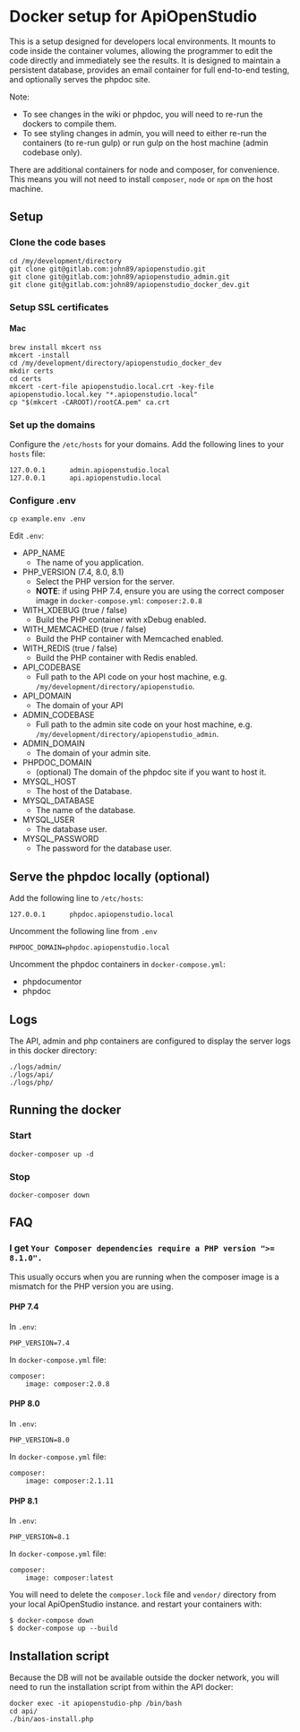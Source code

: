Docker setup for ApiOpenStudio
==============================

This is a setup designed for developers local environments.
It mounts to code inside the container volumes, 
allowing the programmer to edit the code directly and immediately see the results.
It is designed to maintain a persistent database, provides an email container
for full end-to-end testing, and optionally serves the phpdoc site.

Note:

* To see changes in the wiki or phpdoc,
  you will need to re-run the dockers to compile them.
* To see styling changes in admin, you will need to either re-run the containers
  (to re-run gulp) or run gulp on the host machine (admin codebase only).
  
There are additional containers for node and composer, for convenience.
This means you will not need to install `composer`, `node` or `npm` on the host
machine.

Setup
-----

### Clone the code bases

    cd /my/development/directory
    git clone git@gitlab.com:john89/apiopenstudio.git
    git clone git@gitlab.com:john89/apiopenstudio_admin.git
    git clone git@gitlab.com:john89/apiopenstudio_docker_dev.git

### Setup SSL certificates

#### Mac

    brew install mkcert nss
    mkcert -install
    cd /my/development/directory/apiopenstudio_docker_dev
    mkdir certs
    cd certs
    mkcert -cert-file apiopenstudio.local.crt -key-file apiopenstudio.local.key "*.apiopenstudio.local"
    cp "$(mkcert -CAROOT)/rootCA.pem" ca.crt

### Set up the domains

Configure the `/etc/hosts` for your domains. Add the following lines to your
`hosts` file:

    127.0.0.1      admin.apiopenstudio.local
    127.0.0.1      api.apiopenstudio.local

### Configure .env

    cp example.env .env

Edit `.env`:

* APP_NAME
    * The name of you application.
* PHP_VERSION (7.4, 8.0, 8.1)
  * Select the PHP version for the server.
  * **NOTE**: if using PHP 7.4, ensure you are using the correct composer image in
    `docker-compose.yml`: `composer:2.0.8`
* WITH_XDEBUG (true / false)
  * Build the PHP container with xDebug enabled.
* WITH_MEMCACHED (true / false)
  * Build the PHP container with Memcached enabled.
* WITH_REDIS (true / false)
  * Build the PHP container with Redis enabled.
* API_CODEBASE
    * Full path to the API code on your host machine, e.g.
      `/my/development/directory/apiopenstudio`.
* API_DOMAIN
    * The domain of your API
* ADMIN_CODEBASE
    * Full path to the admin site code on your host machine, e.g.
      `/my/development/directory/apiopenstudio_admin`.
* ADMIN_DOMAIN
    * The domain of your admin site.
* PHPDOC_DOMAIN
    * (optional) The domain of the phpdoc site if you want to host it.
* MYSQL_HOST
    * The host of the Database.
* MYSQL_DATABASE
    * The name of the database.
* MYSQL_USER
    * The database user.
* MYSQL_PASSWORD
    * The password for the database user.

Serve the phpdoc locally (optional)
-----------------------------------

Add the following line to `/etc/hosts`:

    127.0.0.1      phpdoc.apiopenstudio.local

Uncomment the following line from `.env`

    PHPDOC_DOMAIN=phpdoc.apiopenstudio.local

Uncomment the phpdoc containers in `docker-compose.yml`:

* phpdocumentor
* phpdoc

Logs
----

The API, admin and php containers are configured to display the server logs in
this docker directory:

    ./logs/admin/
    ./logs/api/
    ./logs/php/

Running the docker
------------------

### Start

    docker-composer up -d

### Stop

    docker-composer down

FAQ
---

### I get `Your Composer dependencies require a PHP version ">= 8.1.0".`

This usually occurs when you are running when the composer image is a mismatch
for the PHP version you are using.

#### PHP 7.4

In `.env`:

    PHP_VERSION=7.4

In `docker-compose.yml` file:

    composer:
        image: composer:2.0.8

#### PHP 8.0

In `.env`:

    PHP_VERSION=8.0

In `docker-compose.yml` file:

    composer:
        image: composer:2.1.11

#### PHP 8.1

In `.env`:

    PHP_VERSION=8.1

In `docker-compose.yml` file:

    composer:
        image: composer:latest

You will need to delete the `composer.lock` file and `vendor/` directory from
your local ApiOpenStudio instance. and restart your containers with:

    $ docker-compose down
    $ docker-compose up --build

Installation script
-------------------

Because the DB will not be available outside the docker network, you will need
to run the installation script from within the API docker:

    docker exec -it apiopenstudio-php /bin/bash
    cd api/
    ./bin/aos-install.php
